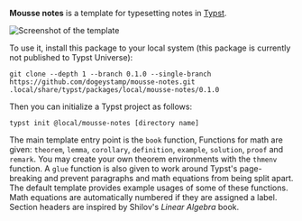 **Mousse notes** is a template for typesetting notes in [Typst](https://typst.app).

![Screenshot of the template](preview_pages.png)

To use it, install this package to your local system (this package is currently not published to Typst Universe):

```
git clone --depth 1 --branch 0.1.0 --single-branch https://github.com/dogeystamp/mousse-notes.git .local/share/typst/packages/local/mousse-notes/0.1.0
```

Then you can initialize a Typst project as follows:

```
typst init @local/mousse-notes [directory name]
```

The main template entry point is the `book` function,
Functions for math are given: `theorem`, `lemma`, `corollary`, `definition`,
`example`, `solution`, `proof` and `remark`.
You may create your own theorem environments with the `thmenv` function.
A `glue` function is also given to work around Typst's page-breaking and prevent paragraphs and math equations from being split apart.
The default template provides example usages of some of these functions.
Math equations are automatically numbered if they are assigned a label.
Section headers are inspired by Shilov's _Linear Algebra_ book.
